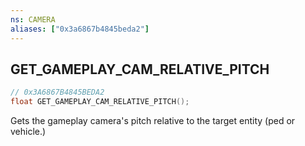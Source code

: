 ```yaml
---
ns: CAMERA
aliases: ["0x3a6867b4845beda2"]
---
```

## GET_GAMEPLAY_CAM_RELATIVE_PITCH

```c
// 0x3A6867B4845BEDA2
float GET_GAMEPLAY_CAM_RELATIVE_PITCH();
```

Gets the gameplay camera's pitch relative to the target entity (ped or vehicle.)

